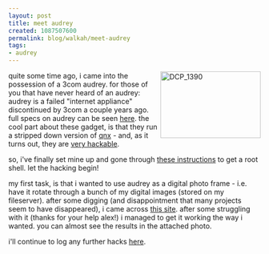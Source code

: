 ```yaml
--- 
layout: post
title: meet audrey
created: 1087507600
permalink: blog/walkah/meet-audrey
tags: 
- audrey
---
```

<img src="http://walkah.net/files/DCP_1390.JPG" height="133" width="200" alt="DCP_1390" align="right" />quite some time ago, i came into the possession of a 3com audrey. for those of you that have never heard of an audrey: audrey is a failed "internet appliance" discontinued by 3com a couple years ago. full specs on audrey can be seen <a href="http://www.canoma.com/audrey/specs.html">here</a>. the cool part about these gadget, is that they run a stripped down version of <a href="http://www.qnx.com">qnx</a> - and, as it turns out, they are <a href="http://www.audreyhacking.com/">very hackable</a>.

so, i've finally set mine up and gone through <a href="http://www.3rdmoon.com/crusso/audrey/initialsetup/updateaudrey.htm">these instructions</a> to get a root shell. let the hacking begin!

my first task, is that i wanted to use audrey as a digital photo frame - i.e. have it rotate through a bunch of my digital images (stored on my fileserver). after some digging (and disappointment that many projects seem to have disappeared), i came across <a href="http://bloodyeck.com/projects/audrey/">this site</a>.  after some struggling with it (thanks for your help alex!) i managed to get it working the way i wanted. you can almost see the results in the attached photo.

i'll continue to log any further hacks <a href="/taxonomy/page/or/15">here</a>.
